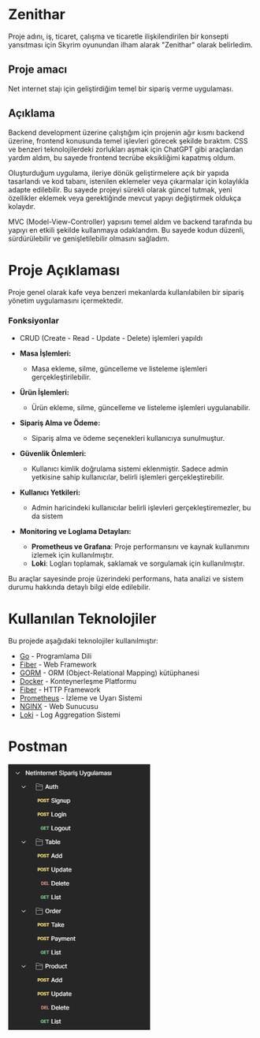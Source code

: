 # Zenithar

Proje adını, iş, ticaret, çalışma ve ticaretle ilişkilendirilen bir konsepti yansıtması için Skyrim oyunundan ilham alarak "Zenithar" olarak belirledim.

## Proje amacı

Net internet stajı için geliştirdiğim temel bir sipariş verme uygulaması.

## Açıklama
Backend development üzerine çalıştığım için projenin ağır kısmı backend üzerine, frontend konusunda temel işlevleri görecek şekilde bıraktım. CSS ve benzeri teknolojilerdeki zorlukları aşmak için ChatGPT gibi araçlardan yardım aldım, bu sayede frontend tecrübe eksikliğimi kapatmış oldum.

Oluşturduğum uygulama, ileriye dönük geliştirmelere açık bir yapıda tasarlandı ve kod tabanı, istenilen eklemeler veya çıkarmalar için kolaylıkla adapte edilebilir. Bu sayede projeyi sürekli olarak güncel tutmak, yeni özellikler eklemek veya gerektiğinde mevcut yapıyı değiştirmek oldukça kolaydır.

MVC (Model-View-Controller) yapısını temel aldım ve backend tarafında bu yapıyı en etkili şekilde kullanmaya odaklandım. Bu sayede kodun düzenli, sürdürülebilir ve genişletilebilir olmasını sağladım.

# Proje Açıklaması

Proje genel olarak kafe veya benzeri mekanlarda kullanılabilen bir sipariş yönetim uygulamasını içermektedir.

### Fonksiyonlar

- CRUD (Create - Read - Update - Delete) işlemleri yapıldı

- **Masa İşlemleri:**
  - Masa ekleme, silme, güncelleme ve listeleme işlemleri gerçekleştirilebilir.

- **Ürün İşlemleri:**
  - Ürün ekleme, silme, güncelleme ve listeleme işlemleri uygulanabilir.

- **Sipariş Alma ve Ödeme:**
  - Sipariş alma ve ödeme seçenekleri kullanıcıya sunulmuştur.

- **Güvenlik Önlemleri:**
  - Kullanıcı kimlik doğrulama sistemi eklenmiştir. Sadece admin yetkisine sahip kullanıcılar, belirli işlemleri gerçekleştirebilir.

- **Kullanıcı Yetkileri:**
  - Admin haricindeki kullanıcılar belirli işlevleri gerçekleştiremezler, bu da sistem

- **Monitoring ve Loglama Detayları:**
  - **Prometheus ve Grafana**: Proje performansını ve kaynak kullanımını izlemek için kullanılmıştır.
  - **Loki**: Logları toplamak, saklamak ve sorgulamak için kullanılmıştır.

Bu araçlar sayesinde proje üzerindeki performans, hata analizi ve sistem durumu hakkında detaylı bilgi elde edilebilir.


# Kullanılan Teknolojiler

Bu projede aşağıdaki teknolojiler kullanılmıştır:

- [Go](https://golang.org/) - Programlama Dili
- [Fiber](https://gofiber.io/) - Web Framework
- [GORM](https://gorm.io/) - ORM (Object-Relational Mapping) kütüphanesi
- [Docker](https://www.docker.com/) - Konteynerleşme Platformu
- [Fiber](https://gofiber.io/) - HTTP Framework
- [Prometheus](https://prometheus.io/) - İzleme ve Uyarı Sistemi
- [NGINX](https://www.nginx.com/) - Web Sunucusu
- [Loki](https://grafana.com/loki) - Log Aggregation Sistemi

# Postman
![image](./Images/Postman.png)